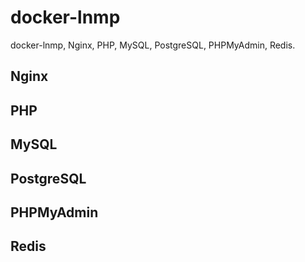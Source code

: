 # docker-lnmp
docker-lnmp, Nginx, PHP, MySQL, PostgreSQL, PHPMyAdmin, Redis.

## Nginx

## PHP

## MySQL

## PostgreSQL

## PHPMyAdmin

## Redis